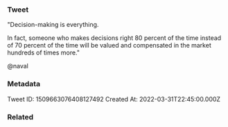 ### Tweet
"Decision-making is everything.

In fact, someone who makes decisions right 80 percent of the time instead of 70 percent of the time will be valued and compensated in the market hundreds of times more."

@naval

### Metadata
Tweet ID: 1509663076408127492
Created At: 2022-03-31T22:45:00.000Z

### Related

